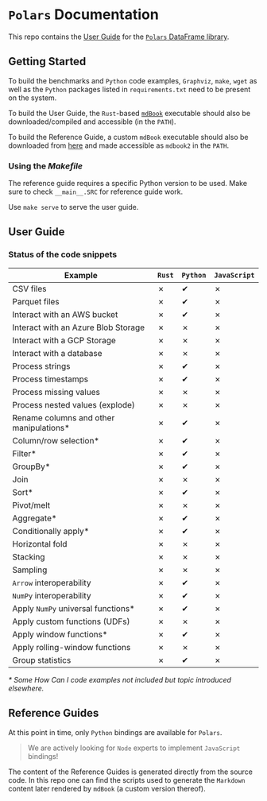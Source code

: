 # `Polars` Documentation

This repo contains the [User Guide](https://pola-rs.github.io/polars-book/) for the [`Polars` DataFrame library](https://github.com/pola-rs/polars).

## Getting Started

To build the benchmarks and `Python` code examples, `Graphviz`, `make`, `wget` as well as the `Python` packages listed in `requirements.txt` need to be present on the system.

To build the User Guide, the `Rust`-based [`mdBook`](https://github.com/rust-lang/mdBook) executable should also be downloaded/compiled and accessible (in the `PATH`).

To build the Reference Guide, a custom `mdBook` executable should also be downloaded from [here](https://github.com/ritchie46/mdBook/releases/download/api-0.0.1/mdbook) and made accessible as `mdbook2` in the `PATH`.

### Using the *Makefile*

The reference guide requires a specific Python version to be used. Make sure to check `__main__.SRC` for reference guide work.

Use `make serve` to serve the user guide.

## User Guide

### Status of the code snippets

| Example                                | `Rust` | `Python` | `JavaScript` |
|----------------------------------------|--------|----------|--------------|
| CSV files                              | ✗      | ✔        | ✗            |
| Parquet files                          | ✗      | ✔        | ✗            |
| Interact with an AWS bucket            | ✗      | ✔        | ✗            |
| Interact with an Azure Blob Storage    | ✗      | ✗        | ✗            |
| Interact with a GCP Storage            | ✗      | ✗        | ✗            |
| Interact with a database               | ✗      | ✗        | ✗            |
| Process strings                        | ✗      | ✔        | ✗            |
| Process timestamps                     | ✗      | ✔        | ✗            |
| Process missing values                 | ✗      | ✗        | ✗            |
| Process nested values (explode)        | ✗      | ✗        | ✗            |
| Rename columns and other manipulations*| ✗      | ✔        | ✗            |
| Column/row selection*                  | ✗      | ✔        | ✗            |
| Filter*                                | ✗      | ✔        | ✗            |
| GroupBy*                               | ✗      | ✔        | ✗            |
| Join                                   | ✗      | ✗        | ✗            |
| Sort*                                  | ✗      | ✔        | ✗            |
| Pivot/melt                             | ✗      | ✗        | ✗            |
| Aggregate*                             | ✗      | ✔        | ✗            |
| Conditionally apply*                   | ✗      | ✔        | ✗            |
| Horizontal fold                        | ✗      | ✗        | ✗            |
| Stacking                               | ✗      | ✗        | ✗            |
| Sampling                               | ✗      | ✗        | ✗            |
| `Arrow` interoperability               | ✗      | ✔        | ✗            |
| `NumPy` interoperability               | ✗      | ✔        | ✗            |
| Apply `NumPy` universal functions*     | ✗      | ✔        | ✗            |
| Apply custom functions (UDFs)          | ✗      | ✗        | ✗            |
| Apply window functions*                | ✗      | ✔        | ✗            |
| Apply rolling-window functions         | ✗      | ✗        | ✗            |
| Group statistics                       | ✗      | ✔        | ✗            |

_* Some How Can I code examples not included but topic introduced elsewhere._

## Reference Guides

At this point in time, only `Python` bindings are available for `Polars`.

> We are actively looking for `Node` experts to implement `JavaScript` bindings!

The content of the Reference Guides is generated directly from the source code.
In this repo one can find the scripts used to generate the `Markdown` content later rendered by `mdBook` (a custom version thereof).
